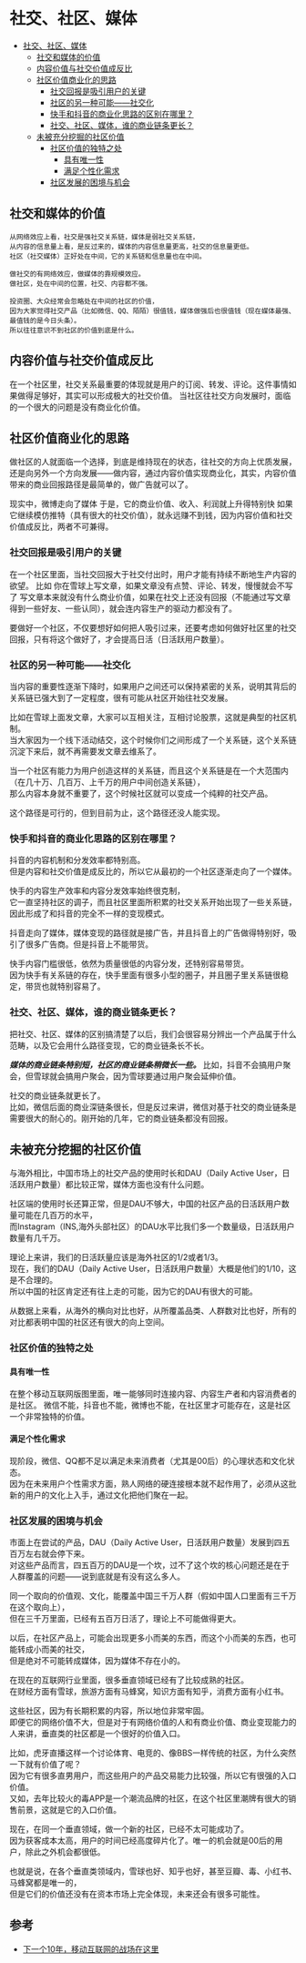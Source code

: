 # 社交、社区、媒体

   * [社交、社区、媒体](#社交社区媒体)
      * [社交和媒体的价值](#社交和媒体的价值)
      * [内容价值与社交价值成反比](#内容价值与社交价值成反比)
      * [社区价值商业化的思路](#社区价值商业化的思路)
         * [社交回报是吸引用户的关键](#社交回报是吸引用户的关键)
         * [社区的另一种可能——社交化](#社区的另一种可能社交化)
         * [快手和抖音的商业化思路的区别在哪里？](#快手和抖音的商业化思路的区别在哪里)
         * [社交、社区、媒体，谁的商业链条更长？](#社交社区媒体谁的商业链条更长)
      * [未被充分挖掘的社区价值](#未被充分挖掘的社区价值)
         * [社区价值的独特之处](#社区价值的独特之处)
            * [具有唯一性](#具有唯一性)
            * [满足个性化需求](#满足个性化需求)
         * [社区发展的困境与机会](#社区发展的困境与机会)

## 社交和媒体的价值
```text
从网络效应上看，社交是强社交关系链，媒体是弱社交关系链，
从内容的信息量上看，是反过来的，媒体的内容信息量更高，社交的信息量更低。
社区（社交媒体）正好处在中间，它的关系链和信息量也在中间。
```

```text
做社交的有网络效应，做媒体的靠规模效应。
做社区，处在中间的位置，社交、内容都不强。
```

```text
投资圈、大众经常会忽略处在中间的社区的价值，
因为大家觉得社交产品（比如微信、QQ、陌陌）很值钱，媒体做强后也很值钱（现在媒体最强、最值钱的是今日头条）。
所以往往意识不到社区的价值到底是什么。
```

## 内容价值与社交价值成反比

在一个社区里，社交关系最重要的体现就是用户的订阅、转发、评论。这件事情如果做得足够好，其实可以形成极大的社交价值。
当社区往社交方向发展时，面临的一个很大的问题是没有商业化价值。

## 社区价值商业化的思路
做社区的人就面临一个选择，到底是维持现在的状态，往社交的方向上优质发展，
还是向另外一个方向发展——做内容，通过内容价值实现商业化，其实，内容价值带来的商业回报路径是最简单的，做广告就可以了。

现实中，微博走向了媒体
于是，它的商业价值、收入、利润就上升得特别快
如果它继续模仿推特（具有很大的社交价值），就永远赚不到钱，因为内容价值和社交价值成反比，两者不可兼得。

### 社交回报是吸引用户的关键
在一个社区里面，当社交回报大于社交付出时，用户才能有持续不断地生产内容的欲望。
比如
你在雪球上写文章，如果文章没有点赞、评论、转发，慢慢就会不写了
写文章本来就没有什么商业价值，如果在社交上还没有回报（不能通过写文章得到一些好友、一些认同），就会连内容生产的驱动力都没有了。

要做好一个社区，不仅要想好如何把人吸引过来，还要考虑如何做好社区里的社交回报，只有将这个做好了，才会提高日活（日活跃用户数量）。


### 社区的另一种可能——社交化
当内容的重要性逐渐下降时，如果用户之间还可以保持紧密的关系，说明其背后的关系链已强大到了一定程度，很有可能从社区开始往社交发展。

比如在雪球上面发文章，大家可以互相关注，互相讨论股票，这就是典型的社区机制。  
当大家因为一个线下活动结交，这个时候你们之间形成了一个关系链，这个关系链沉淀下来后，就不再需要发文章去维系了。

当一个社区有能力为用户创造这样的关系链，而且这个关系链是在一个大范围内（在几十万、几百万、上千万的用户中间创造关系链），  
那么内容本身就不重要了，这个时候社区就可以变成一个纯粹的社交产品。

这个路径是可行的，但到目前为止，这个路径还没人能实现。

### 快手和抖音的商业化思路的区别在哪里？

抖音的内容机制和分发效率都特别高。  
但是内容和社交价值是成反比的，所以它从最初的一个社区逐渐走向了一个媒体。

快手的内容生产效率和内容分发效率始终很克制，  
它一直坚持社区的调子，而且社区里面所积累的社交关系开始出现了一些关系链，因此形成了和抖音的完全不一样的变现模式。

抖音走向了媒体，媒体变现的路径就是接广告，并且抖音上的广告做得特别好，吸引了很多广告商。但是抖音上不能带货。

快手内容门槛很低，依然为质量很低的内容分发，还特别容易带货。  
因为快手有关系链的存在，快手里面有很多小型的圈子，并且圈子里关系链很稳定，带货也就特别容易了。

### 社交、社区、媒体，谁的商业链条更长？
把社交、社区、媒体的区别搞清楚了以后，我们会很容易分辨出一个产品属于什么范畴，以及它会用什么路径变现，它的商业链条长不长。  

***媒体的商业链条特别短，社区的商业链条稍微长一些。***
比如，抖音不会搞用户聚会，但雪球就会搞用户聚会，因为雪球要通过用户聚会延伸价值。

社交的商业链条就更长了。  
比如，微信后面的商业深链条很长，但是反过来讲，微信对基于社交的商业链条是需要很大的耐心的。刚开始的几年，它的商业链条都没有回报。

## 未被充分挖掘的社区价值

与海外相比，中国市场上的社交产品的使用时长和DAU（Daily Active User，日活跃用户数量）都比较正常，媒体方面也没有什么问题。

社区端的使用时长还算正常，但是DAU不够大，中国的社区产品的日活跃用户数量可能在几百万的水平，  
而Instagram（INS,海外头部社区）的DAU水平比我们多一个数量级，日活跃用户数量有几千万。  

理论上来讲，我们的日活跃量应该是海外社区的1/2或者1/3。  
现在，我们的DAU（Daily Active User，日活跃用户数量）大概是他们的1/10，这是不合理的。  
所以中国的社区肯定还有往上走的可能，因为它的DAU有很大的可能。  

从数据上来看，从海外的横向对比也好，从所覆盖品类、人群数对比也好，所有的对比都表明中国的社区还有很大的向上空间。

### 社区价值的独特之处

#### 具有唯一性
在整个移动互联网版图里面，唯一能够同时连接内容、内容生产者和内容消费者的是社区。
微信不能，抖音也不能，微博也不能，在社区里才可能存在，这是社区一个非常独特的价值。

#### 满足个性化需求
现阶段，微信、QQ都不足以满足未来消费者（尤其是00后）的心理状态和文化状态。  
因为在未来用户个性需求方面，熟人网络的硬连接根本就不起作用了，必须从这批新的用户的文化上入手，通过文化把他们聚在一起。

### 社区发展的困境与机会
市面上在尝试的产品，DAU（Daily Active User，日活跃用户数量）发展到四五百万左右就会停下来。  
对这些产品而言，四五百万的DAU是一个坎，过不了这个坎的核心问题还是在于人群覆盖的问题——说到底就是有没有这么多人。

同一个取向的价值观、文化，能覆盖中国三千万人群（假如中国人口里面有三千万在这个取向上），  
但在三千万里面，已经有五百万日活了，理论上不可能做得更大。

以后，在社区产品上，可能会出现更多小而美的东西，而这个小而美的东西，也可能转成小而美的社交，  
但是绝对不可能转成媒体，因为媒体不存在小的。  

在现在的互联网行业里面，很多垂直领域已经有了比较成熟的社区。  
在财经方面有雪球，旅游方面有马蜂窝，知识方面有知乎，消费方面有小红书。  

这些社区，因为有长期积累的内容，所以地位非常牢固。  
即便它的网络价值不大，但是对于有网络价值的人和有商业价值、商业变现能力的人来讲，垂直类的社区都是一个很好的价值入口。

比如，虎牙直播这样一个讨论体育、电竞的、像BBS一样传统的社区，为什么突然一下就有价值了呢？  
因为它有很多直男用户，而这些用户的产品交易能力比较强，所以它有很强的入口价值。  
又如，去年比较火的毒APP是一个潮流品牌的社区，在这个社区里潮牌有很大的销售前景，这就是它的入口价值。  

现在，在同一个垂直领域，做一个新的社区，已经不太可能成功了。  
因为获客成本太高，用户的时间已经高度碎片化了。唯一的机会就是00后的用户，除此之外机会都很低。  

也就是说，在各个垂直类领域内，雪球也好、知乎也好，甚至豆瓣、毒、小红书、马蜂窝都是唯一的，  
但是它们的价值还没有在资本市场上完全体现，未来还会有很多可能性。  

## 参考

* [下一个10年，移动互联网的战场在这里](https://www.toutiao.com/i6800702631279854094/)